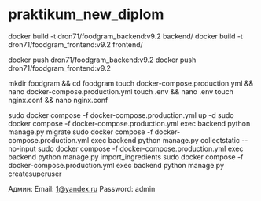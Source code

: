 # praktikum_new_diplom

docker build -t dron71/foodgram_backend:v9.2 backend/
docker build -t dron71/foodgram_frontend:v9.2 frontend/

docker push dron71/foodgram_backend:v9.2
docker push dron71/foodgram_frontend:v9.2

mkdir foodgram && cd foodgram
touch docker-compose.production.yml && nano docker-compose.production.yml
touch .env && nano .env
touch nginx.conf && nano nginx.conf

sudo docker compose -f docker-compose.production.yml up -d
sudo docker compose -f docker-compose.production.yml exec backend python manage.py migrate
sudo docker compose -f docker-compose.production.yml exec backend python manage.py collectstatic --no-input
sudo docker compose -f docker-compose.production.yml exec backend python manage.py import_ingredients
sudo docker compose -f docker-compose.production.yml exec backend python manage.py createsuperuser

Админ:
Email: 1@yandex.ru
Password: admin
